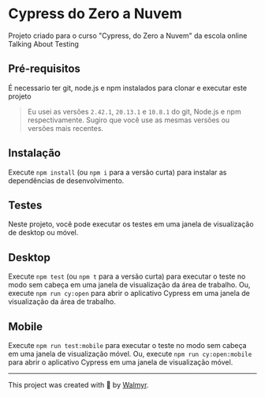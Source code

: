 # Cypress do Zero a Nuvem 

Projeto criado para o curso "Cypress, do Zero a Nuvem" da escola online Talking About Testing

## Pré-requisitos

É necessario ter git, node.js e npm instalados para clonar e executar este projeto

> Eu usei as versões `2.42.1`, `20.13.1` e `10.8.1` do git, Node.js e npm respectivamente. Sugiro que você use as mesmas versões ou versões mais recentes.

## Instalação

Execute `npm install` (ou `npm i` para a versão curta) para instalar as dependências de desenvolvimento.

## Testes 

Neste projeto, você pode executar os testes em uma janela de visualização de desktop ou móvel.

## Desktop
Execute `npm test` (ou `npm t` para a versão curta) para executar o teste no modo sem cabeça em uma janela de visualização da área de trabalho. Ou, execute `npm run cy:open` para abrir o aplicativo Cypress em uma janela de visualização da área de trabalho.

## Mobile
Execute `npm run test:mobile` para executar o teste no modo sem cabeça em uma janela de visualização móvel. Ou, execute `npm run cy:open:mobile` para abrir o aplicativo Cypress em uma janela de visualização móvel.

___

This project was created with 💚 by [Walmyr](https://walmyr.dev).